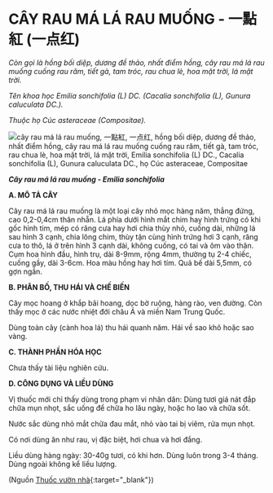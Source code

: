 # CÂY RAU MÁ LÁ RAU MUỐNG - 一點紅 (一点红)

*Còn gọi là hồng bối diệp, dương đề thảo, nhất điểm hồng, cây rau má lá rau muống cuống rau răm, tiết gà, tam tróc, rau chua lè, hoa mặt trời, lá mặt trời.*

*Tên khoa học Emilia sonchifolia (L) DC. (Cacalia sonchifolia (L), Gunura caluculata DC.).*

*Thuộc họ Cúc asteraceae (Compositae).*

![cây rau má lá rau muống, 一點紅, 一点红, hồng bối diệp, dương đề thảo, nhất điểm hồng, cây rau má lá rau muống cuống rau răm, tiết gà, tam tróc, rau chua lè, hoa mặt trời, lá mặt trời, Emilia sonchifolia \(L\) DC., Cacalia sonchifolia \(L\), Gunura caluculata DC., họ Cúc asteraceae, Compositae](/imgs/caythuoc/dtl/cay-rau-ma-la-rau-muong.jpg)

***Cây rau má lá rau muống - Emilia sonchifolia***

**A. MÔ TẢ CÂY**

Cây rau má lá rau muống là một loại cây nhỏ mọc hàng năm, thẳng đứng, cao 0,2-0,4cm thân nhẵn. Lá phía dưới hình mắt chim hay hình trứng có khi gốc hình tim, mép có răng cưa hay hơi chia thùy nhỏ, cuống dài, những lá sau hình 3 cạnh, chia lông chim, thùy tận cùng hình trứng hơi 3 cạnh, răng cưa to thô, lá ở trên hình 3 cạnh dài, không cuống, có tai và ôm vào thân. Cụm hoa hình đầu, hình trụ, dài 8-9mm, rộng 4mm, thường tụ 2-4 chiếc, cuống gầy, dài 3-6cm. Hoa màu hồng hay hơi tím. Quả bế dài 5,5mm, có gợn ngắn.

**B. PHÂN BỐ, THU HÁI VÀ CHẾ BIẾN**

Cây mọc hoang ở khắp bãi hoang, dọc bờ ruộng, hàng rào, ven đường. Còn thấy mọc ở các nước nhiệt đới châu Á và miền Nam Trung Quốc.

Dùng toàn cây (cành hoa lá) thu hái quanh năm. Hái về sao khô hoặc sao vàng.

**C. THÀNH PHẦN HÓA HỌC**

Chưa thấy tài liệu nghiên cứu.

**D. CÔNG DỤNG VÀ LIỀU DÙNG**

Vị thuốc mới chỉ thấy dùng trong phạm vi nhân dân: Dùng tươi giá nát đắp chữa mụn nhọt, sắc uống để chữa ho lâu ngày, hoặc ho lao và chữa sốt.

Nước sắc dùng nhỏ mắt chữa đau mắt, nhỏ vào tai bị viêm, rửa mụn nhọt.

Có nơi dùng ăn như rau, vị đặc biệt, hơi chua và hơi đắng.

Liều dùng hàng ngày: 30-40g tươi, có khi hơn. Dùng luôn trong 3-4 tháng. Dùng ngoài không kể liều lượng.


(Nguồn [Thuốc vườn nhà](http://thuocvuonnha.com){:target="_blank"})